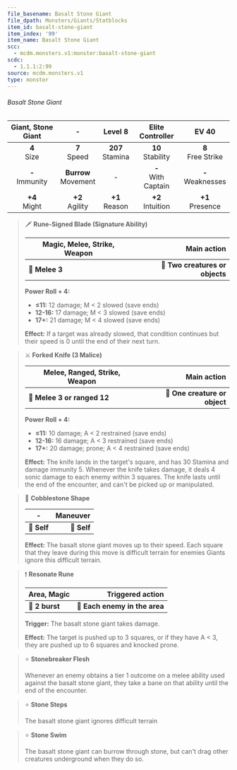 ```yaml
---
file_basename: Basalt Stone Giant
file_dpath: Monsters/Giants/Statblocks
item_id: basalt-stone-giant
item_index: '99'
item_name: Basalt Stone Giant
scc:
  - mcdm.monsters.v1:monster:basalt-stone-giant
scdc:
  - 1.1.1:2:99
source: mcdm.monsters.v1
type: monster
---
```


###### Basalt Stone Giant

| Giant, Stone Giant  |            -             |       Level 8        |    Elite Controller     |         EV 40          |
| :-----------------: | :----------------------: | :------------------: | :---------------------: | :--------------------: |
|   **4**<br/> Size   |     **7**<br/> Speed     | **207**<br/> Stamina |  **10**<br/> Stability  | **8**<br/> Free Strike |
| **-**<br/> Immunity | **Burrow**<br/> Movement |          -           | **-**<br/> With Captain | **-**<br/> Weaknesses  |
|  **+4**<br/> Might  |   **+2**<br/> Agility    |  **+1**<br/> Reason  |  **+2**<br/> Intuition  |  **+1**<br/> Presence  |

<!-- -->
> 🗡 **Rune-Signed Blade (Signature Ability)**
>
> | **Magic, Melee, Strike, Weapon** |                 **Main action** |
> | -------------------------------- | ------------------------------: |
> | **📏 Melee 3**                   | **🎯 Two creatures or objects** |
>
> **Power Roll + 4:**
>
> - **≤11:** 12 damage; M < 2 slowed (save ends)
> - **12-16:** 17 damage; M < 3 slowed (save ends)
> - **17+:** 21 damage; M < 4 slowed (save ends)
>
> **Effect:** If a target was already slowed, that condition continues but their speed is 0 until the end of their next turn.

<!-- -->
> ⚔️ **Forked Knife (3 Malice)**
>
> | **Melee, Ranged, Strike, Weapon** |               **Main action** |
> | --------------------------------- | ----------------------------: |
> | **📏 Melee 3 or ranged 12**       | **🎯 One creature or object** |
>
> **Power Roll + 4:**
>
> - **≤11:** 10 damage; A < 2 restrained (save ends)
> - **12-16:** 16 damage; A < 3 restrained (save ends)
> - **17+:** 20 damage; prone; A < 4 restrained (save ends)
>
> **Effect:** The knife lands in the target's square, and has 30 Stamina and damage immunity 5. Whenever the knife takes damage, it deals 4 sonic damage to each enemy within 3 squares. The knife lasts until the end of the encounter, and can't be picked up or manipulated.

<!-- -->
> 👤 **Cobblestone Shape**
>
> | **-**       | **Maneuver** |
> | ----------- | -----------: |
> | **📏 Self** |  **🎯 Self** |
>
> **Effect:** The basalt stone giant moves up to their speed. Each square that they leave during this move is difficult terrain for enemies Giants ignore this difficult terrain.

<!-- -->
> ❗️ **Resonate Rune**
>
> | **Area, Magic** |          **Triggered action** |
> | --------------- | ----------------------------: |
> | **📏 2 burst**  | **🎯 Each enemy in the area** |
>
> **Trigger:** The basalt stone giant takes damage.
>
> **Effect:** The target is pushed up to 3 squares, or if they have A < 3, they are pushed up to 6 squares and knocked prone.

<!-- -->
> ⭐️ **Stonebreaker Flesh**
>
> Whenever an enemy obtains a tier 1 outcome on a melee ability used against the basalt stone giant, they take a bane on that ability until the end of the encounter.

<!-- -->
> ⭐️ **Stone Steps**
>
> The basalt stone giant ignores difficult terrain

<!-- -->
> ⭐️ **Stone Swim**
>
> The basalt stone giant can burrow through stone, but can't drag other creatures underground when they do so.
